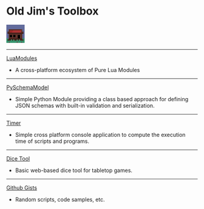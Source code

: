 # Old Jim's Toolbox

[![](images/general_store48.png)](index.html)

---

[LuaModules](https://github.com/intxparts/LuaModules)

- A cross-platform ecosystem of Pure Lua Modules

---

[PySchemaModel](https://github.com/intxparts/PySchemaModel)

- Simple Python Module providing a class based approach for defining JSON schemas with built-in validation and serialization.

---

[Timer](https://github.com/intxparts/timer)

- Simple cross platform console application to compute the execution time of scripts and programs.

---

[Dice Tool](diceTool.html)

- Basic web-based dice tool for tabletop games.

---

[Github Gists](https://gist.github.com/intxparts)

- Random scripts, code samples, etc.

